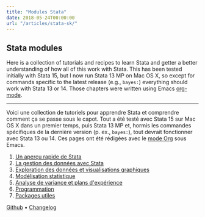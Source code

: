 ```yaml
---
title: "Modules Stata"
date: 2018-05-24T00:00:00
url: "/articles/stata-sk/"
---
```


## Stata modules 

Here is a collection of tutorials and recipes to learn Stata and getter a better understanding of how all of this work with Stata. This has been tested initially with Stata 15, but I now run Stata 13 MP on Mac OS X, so except for commands specific to the latest release (e.g., `bayes:`) everything should work with Stata 13 or 14. Those chapters were written using Emacs [org-mode](https://orgmode.org).

-----

Voici une collection de tutoriels pour apprendre Stata et comprendre comment ça se passe sous le capot. Tout a été testé avec Stata 15 sur Mac OS X dans un premier temps, puis Stata 13 MP et, hormis les commandes spécifiques de la dernière version (p. ex., `bayes:`), tout devrait fonctionner avec Stata 13 ou 14. Ces pages ont été rédigées avec le [mode Org](https://orgmode.org) sous Emacs.

1. [Un aperçu rapide de Stata](./00-intro.html) 
2. [La gestion des données avec Stata](./01-data.html)
3. [Exploration des données et visualisations graphiques](./02-graphics.html)
4. [Modélisation statistique](./03-glm.html)
5. [Analyse de variance et plans d'expérience](./04-anova.html)
6. [Programmation](./05-programming.html)
7. [Packages utiles](./99-packages.html)


[Github](https://github.com/even4void/stata-sk) • [Changelog](./history.txt)
